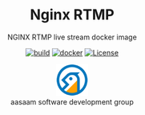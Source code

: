 <div align="center">
  <h1>
    Nginx RTMP
  </h1>
  <p>
    NGINX RTMP live stream docker image
  </p>
  <p>
    <a href="https://github.com/aasaam/nginx-rtmp/actions/workflows/build.yml" target="_blank"><img src="https://github.com/aasaam/nginx-rtmp/actions/workflows/build.yml/badge.svg" alt="build" /></a>
    <a href="https://hub.docker.com/r/aasaam/nginx-rtmp" target="_blank"><img src="https://img.shields.io/docker/image-size/aasaam/nginx-rtmp?label=docker%20image" alt="docker" /></a>
    <a href="https://github.com/aasaam/nginx-rtmp/blob/master/LICENSE"><img alt="License" src="https://img.shields.io/github/license/aasaam/nginx-rtmp"></a>
  </p>
</div>

<div>
  <p align="center">
    <img alt="aasaam software development group" width="64" src="https://raw.githubusercontent.com/aasaam/information/master/logo/aasaam.svg">
    <br />
    aasaam software development group
  </p>
</div>
